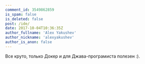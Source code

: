 ```yaml
---
comment_id: 3549862859
is_spam: false
is_deleted: false
post: /ide/
date: 2017-10-04T10:36:35Z
author_fullname: 'Alex Yakushev'
author_nickname: 'alexyakushev'
author_is_anon: false
---
```


<p>Все круто, только Докер и для Джава-програмиста полезен :).</p>
